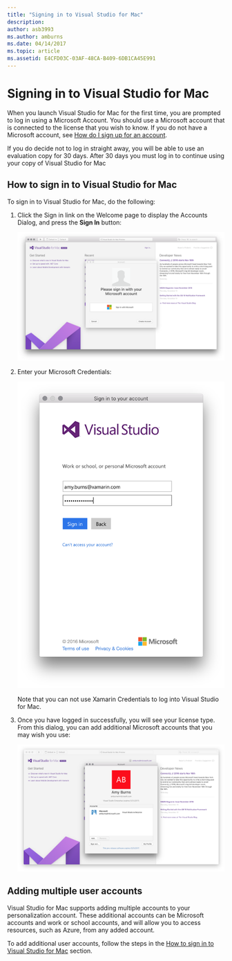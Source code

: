 ```yaml
---
title: "Signing in to Visual Studio for Mac"
description: 
author: asb3993
ms.author: amburns
ms.date: 04/14/2017
ms.topic: article
ms.assetid: E4CFD03C-03AF-48CA-B409-6DB1CA45E991
---
```


# Signing in to Visual Studio for Mac

When you launch Visual Studio for Mac for the first time, you are prompted to log in using a Microsoft Account. You should use a Microsoft account that is connected to the license that you wish to know. If you do not have a Microsoft account, see [How do I sign up for an account](https://support.microsoft.com/en-us/instantanswers/d18cc497-d839-cf50-dea8-f99c95f2bd16/sign-up-for-a-microsoft-account). 

If you do decide not to log in straight away, you will be able to use an evaluation copy for 30 days. After 30 days you must log in to continue using your copy of Visual Studio for Mac 

## How to sign in to Visual Studio for Mac

To sign in to Visual Studio for Mac, do the following:

1. Click the Sign in link on the Welcome page to display the Accounts Dialog, and press the **Sign In** button:

    ![](media/signing-in-image12.png)

2. Enter your Microsoft Credentials:

    ![](media/signing-in-image13.png)

    Note that you can not use Xamarin Credentials to log into Visual Studio for Mac.

3. Once you have logged in successfully, you will see your license type. From this dialog, you can add additional Microsoft accounts that you may wish you use:

    ![](media/signing-in-image14.png)

## Adding multiple user accounts

Visual Studio for Mac supports adding multiple accounts to your personalization account. These additional accounts can be Microsoft accounts and work or school accounts, and will allow you to access resources, such as Azure, from any added account. 

To add additional user accounts, follow the steps in the [How to sign in to Visual Studio for Mac](#How_to_sign_in_to_Visual_Studio_for_Mac) section.

